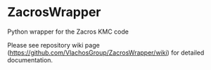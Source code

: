# ZacrosWrapper
Python wrapper for the Zacros KMC code

Please see repository wiki page (https://github.com/VlachosGroup/ZacrosWrapper/wiki) for detailed documentation.